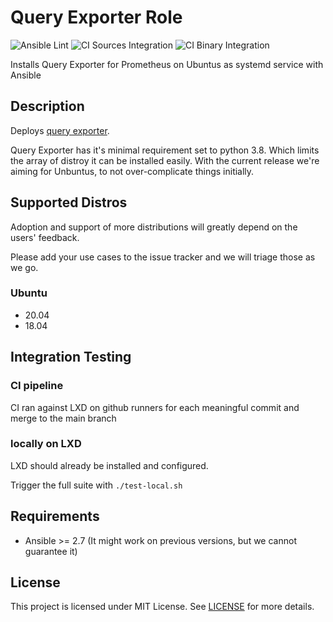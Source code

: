# Query Exporter Role

![Ansible Lint](https://github.com/grzegorznowak/query-exporter-role/actions/workflows/lint.yml/badge.svg)
![CI Sources Integration](https://github.com/grzegorznowak/query-exporter-role/actions/workflows/ci.yml/badge.svg)
![CI Binary Integration](https://github.com/grzegorznowak/query-exporter-rolee/actions/workflows/cd.yml/badge.svg)


Installs Query Exporter for Prometheus on Ubuntus as systemd service with Ansible

## Description

Deploys [query exporter](https://github.com/albertodonato/query-exporter).

Query Exporter has it's minimal requirement set to python 3.8. 
Which limits the array of distroy it can be installed easily. 
With the current release we're aiming for Unbuntus, to not over-complicate things initially. 
 
## Supported Distros

Adoption and support of more distributions will greatly depend on the users' feedback.

Please add your use cases to the issue tracker and we will triage those as we go.

### Ubuntu

* 20.04
* 18.04

## Integration Testing


### CI pipeline

CI ran against LXD on github runners for each meaningful commit and merge to the main branch 

### locally on LXD

LXD should already be installed and configured.

Trigger the full suite with `./test-local.sh`

## Requirements

- Ansible >= 2.7 (It might work on previous versions, but we cannot guarantee it)


## License

This project is licensed under MIT License. See [LICENSE](/LICENSE) for more details.
